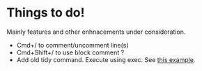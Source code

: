 # Things to do!
Mainly features and other enhnacements under consideration.

- Cmd+/ to comment/uncomment line(s)
- Cmd+Shift+/ to use block comment ?
- Add old tidy command. Execute using exec. See [this example](https://github.com/kernelsmith/TidyOnSave/blob/master/TidyOnSave.py).